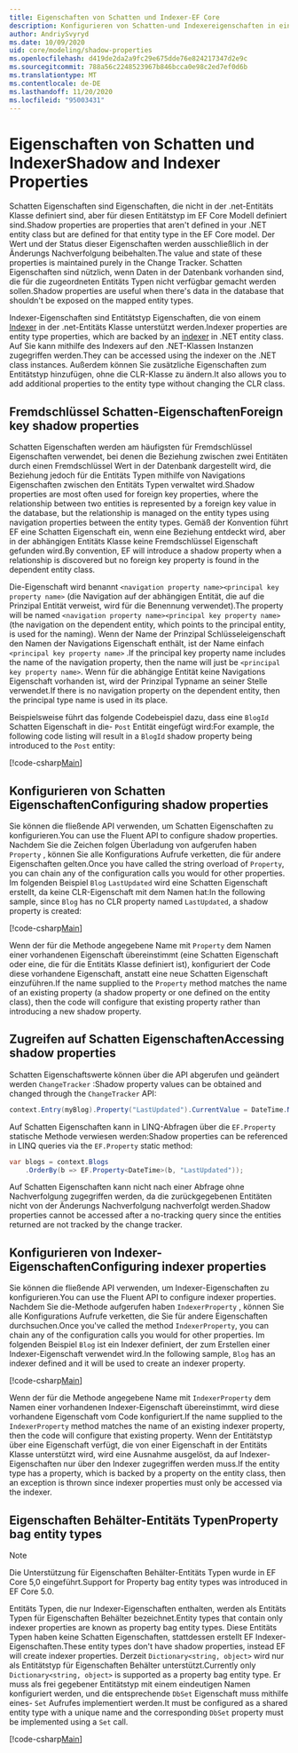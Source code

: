 ```yaml
---
title: Eigenschaften von Schatten und Indexer-EF Core
description: Konfigurieren von Schatten-und Indexereigenschaften in einem Entity Framework Core Modell
author: AndriySvyryd
ms.date: 10/09/2020
uid: core/modeling/shadow-properties
ms.openlocfilehash: d419de2da2a9fc29e675dde76e824217347d2e9c
ms.sourcegitcommit: 788a56c2248523967b846bcca0e98c2ed7ef0d6b
ms.translationtype: MT
ms.contentlocale: de-DE
ms.lasthandoff: 11/20/2020
ms.locfileid: "95003431"
---
```

# <a name="shadow-and-indexer-properties"></a><span data-ttu-id="bd9c7-103">Eigenschaften von Schatten und Indexer</span><span class="sxs-lookup"><span data-stu-id="bd9c7-103">Shadow and Indexer Properties</span></span>

<span data-ttu-id="bd9c7-104">Schatten Eigenschaften sind Eigenschaften, die nicht in der .net-Entitäts Klasse definiert sind, aber für diesen Entitätstyp im EF Core Modell definiert sind.</span><span class="sxs-lookup"><span data-stu-id="bd9c7-104">Shadow properties are properties that aren't defined in your .NET entity class but are defined for that entity type in the EF Core model.</span></span> <span data-ttu-id="bd9c7-105">Der Wert und der Status dieser Eigenschaften werden ausschließlich in der Änderungs Nachverfolgung beibehalten.</span><span class="sxs-lookup"><span data-stu-id="bd9c7-105">The value and state of these properties is maintained purely in the Change Tracker.</span></span> <span data-ttu-id="bd9c7-106">Schatten Eigenschaften sind nützlich, wenn Daten in der Datenbank vorhanden sind, die für die zugeordneten Entitäts Typen nicht verfügbar gemacht werden sollen.</span><span class="sxs-lookup"><span data-stu-id="bd9c7-106">Shadow properties are useful when there's data in the database that shouldn't be exposed on the mapped entity types.</span></span>

<span data-ttu-id="bd9c7-107">Indexer-Eigenschaften sind Entitätstyp Eigenschaften, die von einem [Indexer](/dotnet/csharp/programming-guide/indexers/) in der .net-Entitäts Klasse unterstützt werden.</span><span class="sxs-lookup"><span data-stu-id="bd9c7-107">Indexer properties are entity type properties, which are backed by an [indexer](/dotnet/csharp/programming-guide/indexers/) in .NET entity class.</span></span> <span data-ttu-id="bd9c7-108">Auf Sie kann mithilfe des Indexers auf den .NET-Klassen Instanzen zugegriffen werden.</span><span class="sxs-lookup"><span data-stu-id="bd9c7-108">They can be accessed using the indexer on the .NET class instances.</span></span> <span data-ttu-id="bd9c7-109">Außerdem können Sie zusätzliche Eigenschaften zum Entitätstyp hinzufügen, ohne die CLR-Klasse zu ändern.</span><span class="sxs-lookup"><span data-stu-id="bd9c7-109">It also allows you to add additional properties to the entity type without changing the CLR class.</span></span>

## <a name="foreign-key-shadow-properties"></a><span data-ttu-id="bd9c7-110">Fremdschlüssel Schatten-Eigenschaften</span><span class="sxs-lookup"><span data-stu-id="bd9c7-110">Foreign key shadow properties</span></span>

<span data-ttu-id="bd9c7-111">Schatten Eigenschaften werden am häufigsten für Fremdschlüssel Eigenschaften verwendet, bei denen die Beziehung zwischen zwei Entitäten durch einen Fremdschlüssel Wert in der Datenbank dargestellt wird, die Beziehung jedoch für die Entitäts Typen mithilfe von Navigations Eigenschaften zwischen den Entitäts Typen verwaltet wird.</span><span class="sxs-lookup"><span data-stu-id="bd9c7-111">Shadow properties are most often used for foreign key properties, where the relationship between two entities is represented by a foreign key value in the database, but the relationship is managed on the entity types using navigation properties between the entity types.</span></span> <span data-ttu-id="bd9c7-112">Gemäß der Konvention führt EF eine Schatten Eigenschaft ein, wenn eine Beziehung entdeckt wird, aber in der abhängigen Entitäts Klasse keine Fremdschlüssel Eigenschaft gefunden wird.</span><span class="sxs-lookup"><span data-stu-id="bd9c7-112">By convention, EF will introduce a shadow property when a relationship is discovered but no foreign key property is found in the dependent entity class.</span></span>

<span data-ttu-id="bd9c7-113">Die-Eigenschaft wird benannt `<navigation property name><principal key property name>` (die Navigation auf der abhängigen Entität, die auf die Prinzipal Entität verweist, wird für die Benennung verwendet).</span><span class="sxs-lookup"><span data-stu-id="bd9c7-113">The property will be named `<navigation property name><principal key property name>` (the navigation on the dependent entity, which points to the principal entity, is used for the naming).</span></span> <span data-ttu-id="bd9c7-114">Wenn der Name der Prinzipal Schlüsseleigenschaft den Namen der Navigations Eigenschaft enthält, ist der Name einfach `<principal key property name>` .</span><span class="sxs-lookup"><span data-stu-id="bd9c7-114">If the principal key property name includes the name of the navigation property, then the name will just be `<principal key property name>`.</span></span> <span data-ttu-id="bd9c7-115">Wenn für die abhängige Entität keine Navigations Eigenschaft vorhanden ist, wird der Prinzipal Typname an seiner Stelle verwendet.</span><span class="sxs-lookup"><span data-stu-id="bd9c7-115">If there is no navigation property on the dependent entity, then the principal type name is used in its place.</span></span>

<span data-ttu-id="bd9c7-116">Beispielsweise führt das folgende Codebeispiel dazu, dass eine `BlogId` Schatten Eigenschaft in die- `Post` Entität eingefügt wird:</span><span class="sxs-lookup"><span data-stu-id="bd9c7-116">For example, the following code listing will result in a `BlogId` shadow property being introduced to the `Post` entity:</span></span>

[!code-csharp[Main](../../../samples/core/Modeling/Conventions/ShadowForeignKey.cs?name=Conventions&highlight=21-23)]

## <a name="configuring-shadow-properties"></a><span data-ttu-id="bd9c7-117">Konfigurieren von Schatten Eigenschaften</span><span class="sxs-lookup"><span data-stu-id="bd9c7-117">Configuring shadow properties</span></span>

<span data-ttu-id="bd9c7-118">Sie können die fließende API verwenden, um Schatten Eigenschaften zu konfigurieren.</span><span class="sxs-lookup"><span data-stu-id="bd9c7-118">You can use the Fluent API to configure shadow properties.</span></span> <span data-ttu-id="bd9c7-119">Nachdem Sie die Zeichen folgen Überladung von aufgerufen haben `Property` , können Sie alle Konfigurations Aufrufe verketten, die für andere Eigenschaften gelten.</span><span class="sxs-lookup"><span data-stu-id="bd9c7-119">Once you have called the string overload of `Property`, you can chain any of the configuration calls you would for other properties.</span></span> <span data-ttu-id="bd9c7-120">Im folgenden Beispiel `Blog` `LastUpdated` wird eine Schatten Eigenschaft erstellt, da keine CLR-Eigenschaft mit dem Namen hat:</span><span class="sxs-lookup"><span data-stu-id="bd9c7-120">In the following sample, since `Blog` has no CLR property named `LastUpdated`, a shadow property is created:</span></span>

[!code-csharp[Main](../../../samples/core/Modeling/FluentAPI/ShadowProperty.cs?name=ShadowProperty&highlight=8)]

<span data-ttu-id="bd9c7-121">Wenn der für die Methode angegebene Name mit `Property` dem Namen einer vorhandenen Eigenschaft übereinstimmt (eine Schatten Eigenschaft oder eine, die für die Entitäts Klasse definiert ist), konfiguriert der Code diese vorhandene Eigenschaft, anstatt eine neue Schatten Eigenschaft einzuführen.</span><span class="sxs-lookup"><span data-stu-id="bd9c7-121">If the name supplied to the `Property` method matches the name of an existing property (a shadow property or one defined on the entity class), then the code will configure that existing property rather than introducing a new shadow property.</span></span>

## <a name="accessing-shadow-properties"></a><span data-ttu-id="bd9c7-122">Zugreifen auf Schatten Eigenschaften</span><span class="sxs-lookup"><span data-stu-id="bd9c7-122">Accessing shadow properties</span></span>

<span data-ttu-id="bd9c7-123">Schatten Eigenschaftswerte können über die API abgerufen und geändert werden `ChangeTracker` :</span><span class="sxs-lookup"><span data-stu-id="bd9c7-123">Shadow property values can be obtained and changed through the `ChangeTracker` API:</span></span>

```csharp
context.Entry(myBlog).Property("LastUpdated").CurrentValue = DateTime.Now;
```

<span data-ttu-id="bd9c7-124">Auf Schatten Eigenschaften kann in LINQ-Abfragen über die `EF.Property` statische Methode verwiesen werden:</span><span class="sxs-lookup"><span data-stu-id="bd9c7-124">Shadow properties can be referenced in LINQ queries via the `EF.Property` static method:</span></span>

```csharp
var blogs = context.Blogs
    .OrderBy(b => EF.Property<DateTime>(b, "LastUpdated"));
```

<span data-ttu-id="bd9c7-125">Auf Schatten Eigenschaften kann nicht nach einer Abfrage ohne Nachverfolgung zugegriffen werden, da die zurückgegebenen Entitäten nicht von der Änderungs Nachverfolgung nachverfolgt werden.</span><span class="sxs-lookup"><span data-stu-id="bd9c7-125">Shadow properties cannot be accessed after a no-tracking query since the entities returned are not tracked by the change tracker.</span></span>

## <a name="configuring-indexer-properties"></a><span data-ttu-id="bd9c7-126">Konfigurieren von Indexer-Eigenschaften</span><span class="sxs-lookup"><span data-stu-id="bd9c7-126">Configuring indexer properties</span></span>

<span data-ttu-id="bd9c7-127">Sie können die fließende API verwenden, um Indexer-Eigenschaften zu konfigurieren.</span><span class="sxs-lookup"><span data-stu-id="bd9c7-127">You can use the Fluent API to configure indexer properties.</span></span> <span data-ttu-id="bd9c7-128">Nachdem Sie die-Methode aufgerufen haben `IndexerProperty` , können Sie alle Konfigurations Aufrufe verketten, die Sie für andere Eigenschaften durchsuchen.</span><span class="sxs-lookup"><span data-stu-id="bd9c7-128">Once you've called the method `IndexerProperty`, you can chain any of the configuration calls you would for other properties.</span></span> <span data-ttu-id="bd9c7-129">Im folgenden Beispiel `Blog` ist ein Indexer definiert, der zum Erstellen einer Indexer-Eigenschaft verwendet wird.</span><span class="sxs-lookup"><span data-stu-id="bd9c7-129">In the following sample, `Blog` has an indexer defined and it will be used to create an indexer property.</span></span>

[!code-csharp[Main](../../../samples/core/Modeling/FluentAPI/IndexerProperty.cs?name=ShadowProperty&highlight=3)]

<span data-ttu-id="bd9c7-130">Wenn der für die Methode angegebene Name mit `IndexerProperty` dem Namen einer vorhandenen Indexer-Eigenschaft übereinstimmt, wird diese vorhandene Eigenschaft vom Code konfiguriert.</span><span class="sxs-lookup"><span data-stu-id="bd9c7-130">If the name supplied to the `IndexerProperty` method matches the name of an existing indexer property, then the code will configure that existing property.</span></span> <span data-ttu-id="bd9c7-131">Wenn der Entitätstyp über eine Eigenschaft verfügt, die von einer Eigenschaft in der Entitäts Klasse unterstützt wird, wird eine Ausnahme ausgelöst, da auf Indexer-Eigenschaften nur über den Indexer zugegriffen werden muss.</span><span class="sxs-lookup"><span data-stu-id="bd9c7-131">If the entity type has a property, which is backed by a property on the entity class, then an exception is thrown since indexer properties must only be accessed via the indexer.</span></span>

## <a name="property-bag-entity-types"></a><span data-ttu-id="bd9c7-132">Eigenschaften Behälter-Entitäts Typen</span><span class="sxs-lookup"><span data-stu-id="bd9c7-132">Property bag entity types</span></span>

> [!NOTE]
> <span data-ttu-id="bd9c7-133">Die Unterstützung für Eigenschaften Behälter-Entitäts Typen wurde in EF Core 5,0 eingeführt.</span><span class="sxs-lookup"><span data-stu-id="bd9c7-133">Support for Property bag entity types was introduced in EF Core 5.0.</span></span>

<span data-ttu-id="bd9c7-134">Entitäts Typen, die nur Indexer-Eigenschaften enthalten, werden als Entitäts Typen für Eigenschaften Behälter bezeichnet.</span><span class="sxs-lookup"><span data-stu-id="bd9c7-134">Entity types that contain only indexer properties are known as property bag entity types.</span></span> <span data-ttu-id="bd9c7-135">Diese Entitäts Typen haben keine Schatten Eigenschaften, stattdessen erstellt EF Indexer-Eigenschaften.</span><span class="sxs-lookup"><span data-stu-id="bd9c7-135">These entity types don't have shadow properties, instead EF will create indexer properties.</span></span> <span data-ttu-id="bd9c7-136">Derzeit `Dictionary<string, object>` wird nur als Entitätstyp für Eigenschaften Behälter unterstützt.</span><span class="sxs-lookup"><span data-stu-id="bd9c7-136">Currently only `Dictionary<string, object>` is supported as a property bag entity type.</span></span> <span data-ttu-id="bd9c7-137">Er muss als frei gegebener Entitätstyp mit einem eindeutigen Namen konfiguriert werden, und die entsprechende `DbSet` Eigenschaft muss mithilfe eines- `Set` Aufrufes implementiert werden.</span><span class="sxs-lookup"><span data-stu-id="bd9c7-137">It must be configured as a shared entity type with a unique name and the corresponding `DbSet` property must be implemented using a `Set` call.</span></span>

[!code-csharp[Main](../../../samples/core/Modeling/FluentAPI/SharedType.cs?name=SharedType&highlight=3,7)]
